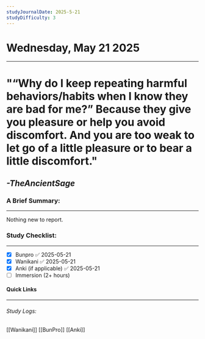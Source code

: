 ```yaml
---
studyJournalDate: 2025-5-21
studyDifficulty: 3
---
```


# Wednesday, May 21 2025
---
# "“Why do I keep repeating harmful behaviors/habits when I know they are bad for me?” Because they give you pleasure or help you avoid discomfort. And you are too weak to let go of a little pleasure or to bear a little discomfort."

## *-TheAncientSage*


### A Brief Summary:
---
Nothing new to report.

### Study Checklist:
---
- [x] Bunpro ✅ 2025-05-21
- [x] Wanikani ✅ 2025-05-21
- [x] Anki (if applicable) ✅ 2025-05-21
- [ ] Immersion (2+ hours)

#### Quick Links
---
###### Study Logs:
[[Wanikani]]
[[BunPro]]
[[Anki]]